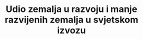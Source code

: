 ---
title: Udio zemalja u razvoju i manje razvijenih zemalja u svjetskom izvozu
permalink: /17-11-1/
sdg_goal: 17
layout: indicator
indicator: 17.11.1
indicator_variable: null
graph: null
graph_type_description: null
graph_status_notes: NA
variable_description: null
variable_notes: null
un_designated_tier: '1'
un_custodial_agency: "WTO,  ITC,  UNCTAD"
target_id: '17.11'
has_metadata: true
goal_meta_link: 'http://unstats.un.org/sdgs/files/metadata-compilation/Metadata-Goal-17.pdf'
goal_meta_link_page: 21
indicator_name: Udio zemalja u razvoju i manje razvijenih zemalja u svjetskom izvozu 
rationale_interpretation: >-
  Iz ITC-a, UNCTAD-a, WTO-a: Pokazatelj je jasan sam po sebi i precizno mjeri ono što se traži. Od UPU: E-trgovina će vjerojatno biti značajan dio međunarodnih trgovinskih transakcija do 2030. godine. Da se izbjegne razdvajanje e-trgovine između zemalja u razvoju i razvijenih zemalja, trgovinska politika mora u potpunosti uzeti u obzir ovu jednosmjernu pojavu. Štoviše, međunarodna e-trgovina imat će ključnu ulogu u razvoju mikro, malih i srednjih poduzeća u naredna dva desetljeća, posebno onih koja su zainteresirana za internacionalizaciju svojih aktivnosti.
target: >-
  Značajno povećanje izvoza zemalja u razvoju, posebice u odnosu na udvostručavanje udjela manje razvijenih zemalja u svjetskom izvozu do 2020.
indicator_definition: >-
  od ITC-a, UNCTAD-a, WTO-a: Ovaj pokazatelj omogućuje izračune izvoza roba i usluga zemalja u razvoju i manje razvijenih zemalja u ostatak svijeta. Jedinica mjere mogla bi biti u % (udio zemalja u razvoju i manje razvijenih zemalja u svjetskom izvozu) ili alternativno u vrijednosti (tj. ‘000 USD). Druga mogućnost, te kako bi se odrazila dvostruka svrha cilja (tj. povećanje izvoza zemalja u razvoju - / udvostručenje udjela manje razvijenih zemalja u svjetskom izvozu) jest izračunavanje dva različita pokazatelja iz istih podataka, i to: (1) udio manje razvijenih zemalja u svjetskom izvozu (u %), (2) izvoz zemalja u razvoju (u vrijednostima). Pokazatelj neće uključivati izvoz nafte i oružja. Od UPU-a: Tokovi e-trgovine zemalja u razvoju i manje razvijenih zemalja na razini izvoza (količine i-/-ili vrijednosti, te po proizvodu): ovaj bi pokazatelj bio indeks količine ili vrijednosti međunarodnih tokova e-trgovine iz zemalja u razvoju i manje razvijenih zemalja u ostatak svijeta. Međunarodni poštanski i paketni tokovi predstavljali bi međunarodne tokove e-trgovine, budući da se ekosustav e-trgovine snažno oslanja na međunarodnu poštansku infrastrukturu i infrastrukturu ekspresne dostave za transportiranje pošiljaka vezanih uz e-trgovinu.
source_title: null
source_notes: null
published: true
comments_and_limitations: Not  applicable.  

---